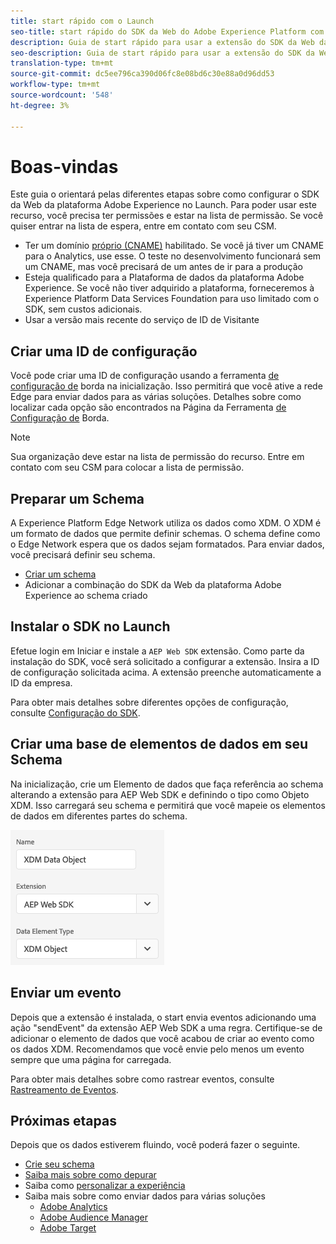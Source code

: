 ```yaml
---
title: start rápido com o Launch
seo-title: start rápido do SDK da Web do Adobe Experience Platform com Launch
description: Guia de start rápido para usar a extensão do SDK da Web da Experience Platform para coletar dados
seo-description: Guia de start rápido para usar a extensão do SDK da Web da Experience Platform para coletar dados
translation-type: tm+mt
source-git-commit: dc5ee796ca390d06fc8e08bd6c30e88a0d96dd53
workflow-type: tm+mt
source-wordcount: '548'
ht-degree: 3%

---
```



# Boas-vindas

Este guia o orientará pelas diferentes etapas sobre como configurar o SDK da Web da plataforma Adobe Experience no Launch. Para poder usar este recurso, você precisa ter permissões e estar na lista de permissão. Se você quiser entrar na lista de espera, entre em contato com seu CSM.

- Ter um domínio [próprio (CNAME)](https://docs.adobe.com/content/help/pt-BR/core-services/interface/ec-cookies/cookies-first-party.html) habilitado. Se você já tiver um CNAME para o Analytics, use esse. O teste no desenvolvimento funcionará sem um CNAME, mas você precisará de um antes de ir para a produção
- Esteja qualificado para a Plataforma de dados da plataforma Adobe Experience. Se você não tiver adquirido a plataforma, forneceremos à Experience Platform Data Services Foundation para uso limitado com o SDK, sem custos adicionais.
- Usar a versão mais recente do serviço de ID de Visitante

## Criar uma ID de configuração

Você pode criar uma ID de configuração usando a ferramenta [de configuração de](../fundamentals/edge-configuration.md) borda na inicialização. Isso permitirá que você ative a rede Edge para enviar dados para as várias soluções. Detalhes sobre como localizar cada opção são encontrados na Página da Ferramenta [de Configuração de](../fundamentals/edge-configuration.md) Borda.

>[!NOTE]
>
>Sua organização deve estar na lista de permissão do recurso. Entre em contato com seu CSM para colocar a lista de permissão.

## Preparar um Schema

A Experience Platform Edge Network utiliza os dados como XDM. O XDM é um formato de dados que permite definir schemas. O schema define como o Edge Network espera que os dados sejam formatados. Para enviar dados, você precisará definir seu schema.

- [Criar um schema](../../xdm/tutorials/create-schema-ui.md)
- Adicionar a combinação do SDK da Web da plataforma Adobe Experience ao schema criado

## Instalar o SDK no Launch

Efetue login em Iniciar e instale a `AEP Web SDK` extensão. Como parte da instalação do SDK, você será solicitado a configurar a extensão. Insira a ID de configuração solicitada acima. A extensão preenche automaticamente a ID da empresa.

Para obter mais detalhes sobre diferentes opções de configuração, consulte [Configuração do SDK](../fundamentals/configuring-the-sdk.md).

## Criar uma base de elementos de dados em seu Schema

Na inicialização, crie um Elemento de dados que faça referência ao schema alterando a extensão para AEP Web SDK e definindo o tipo como Objeto XDM. Isso carregará seu schema e permitirá que você mapeie os elementos de dados em diferentes partes do schema.

![Elemento de data na inicialização](../../assets/edge_data_element.png)

## Enviar um evento

Depois que a extensão é instalada, o start envia eventos adicionando uma ação &quot;sendEvent&quot; da extensão AEP Web SDK a uma regra. Certifique-se de adicionar o elemento de dados que você acabou de criar ao evento como os dados XDM. Recomendamos que você envie pelo menos um evento sempre que uma página for carregada.

Para obter mais detalhes sobre como rastrear eventos, consulte [Rastreamento de Eventos](../fundamentals/tracking-events.md).

## Próximas etapas

Depois que os dados estiverem fluindo, você poderá fazer o seguinte.

- [Crie seu schema](https://docs.adobe.com/content/help/en/experience-platform/xdm/schema/composition.html)
- [Saiba mais sobre como depurar](../fundamentals/debugging.md)
- Saiba como [personalizar a experiência](../fundamentals/rendering-personalization-content.md)
- Saiba mais sobre como enviar dados para várias soluções
   - [Adobe Analytics](../solution-specific/analytics/analytics-overview.md)
   - [Adobe Audience Manager](../solution-specific/audience-manager/audience-manager-overview.md)
   - [Adobe Target](../solution-specific/target/target-overview.md)
